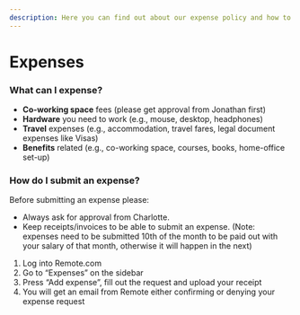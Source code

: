 ```yaml
---
description: Here you can find out about our expense policy and how to hand in expenses.
---
```


# Expenses

### What can I expense?

* **Co-working space** fees (please get approval from Jonathan first)
* **Hardware** you need to work (e.g., mouse, desktop, headphones)
* **Travel** expenses (e.g., accommodation, travel fares, legal document expenses like Visas)
* **Benefits** related (e.g., co-working space, courses, books, home-office set-up)

### How do I submit an expense?

Before submitting an expense please:

* Always ask for approval from Charlotte.&#x20;
* Keep receipts/invoices to be able to submit an expense. (Note: expenses need to be submitted 10th of the month to be paid out with your salary of that month, otherwise it will happen in the next)

1. Log into Remote.com
2. Go to “Expenses” on the sidebar
3. Press “Add expense”, fill out the request and upload your receipt
4. You will get an email from Remote either confirming or denying your expense request
